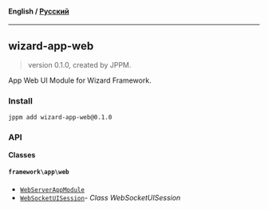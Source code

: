 #### **English** / [Русский](README.ru.md)

---

## wizard-app-web
> version 0.1.0, created by JPPM.

App Web UI Module for Wizard Framework.

### Install
```
jppm add wizard-app-web@0.1.0
```

### API
**Classes**

#### `framework\app\web`

- [`WebServerAppModule`](https://github.com/jphp-group/wizard-framework/blob/master/wizard-app-web/api-docs/classes/framework/app/web/WebServerAppModule.md)
- [`WebSocketUISession`](https://github.com/jphp-group/wizard-framework/blob/master/wizard-app-web/api-docs/classes/framework/app/web/WebSocketUISession.md)- _Class WebSocketUISession_